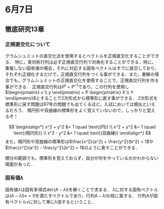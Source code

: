 # 6月7日
## 徹底研究13章

### 正規直交化について
グラムシュミットの直交化法を使用するとベクトルを正規直交化することができる．
特に，実対称行列は必ず正規直交行列で対角化することができる．特に，重複しない固有値の場合，それに対応する固有ベクトルはすでに直交しており，それぞれ正規化するだけで，正規直交行列をつくる事ができる．また，重解の場合でも，グラムシュミットの正規直交化を使用することで，正規直交行列を作る事ができる．
正規直交行列は$P^t = P^{-1}$であり，この行列を使用し$\begin{pmatrix} x \\ y \end{pmatrix} = P \begin{pmatrix} X \\ Y \end{pmatrix}$とすることで2次形式から標準形に直す事ができる．
2次形式を標準形に戻す問題はR7年の問題でも出てくるほど，入試においては頻出といえるだろう．
楕円形や双曲線の標準形をよく覚えていないので，しっかりと覚えるぞ！

$$
\begin{align*}
x^2 + y^2 &= 1 \quad \text{(円)} \\
x^2 + y^2 &= 1 \quad \text{(楕円形)} \\
x^2 - y^2 &= 1 \quad \text{(双曲線)}
\end{align*}
$$
また，楕円形や双曲線の標準形は$\frac{x^2}{a^2} + \frac{y^2}{b^2} = 1$や$\frac{x^2}{a^2} - \frac{y^2}{b^2} = 1$のように表すことができる．

積分の範囲でも，標準形を覚えておらず，自分が何をやっているのかわからない場面があった．
### 固有値$\lambda$
固有値$\lambda$は固有多項式$\det(A - \lambda I)$を解くことで求まる．
$\lambda$に対する固有ベクトルは$(A - \lambda I)v = 0$を満たすベクトルであり，行列$A - \lambda I$の核に属する．
行列$A$が固有ベクトル$v$に対して単に$\lambda$倍するということ．